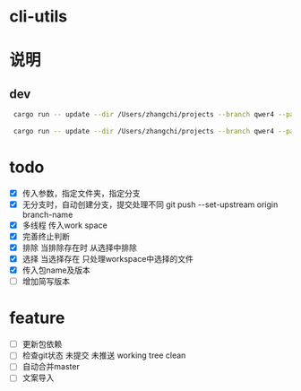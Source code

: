 # cli-utils

# 说明
## dev
```bash
 cargo run -- update --dir /Users/zhangchi/projects --branch qwer4 --package react --version 11
 
 cargo run -- update --dir /Users/zhangchi/projects --branch qwer4 --package react --version 11 --include dlp,lego --exclude lego
```
# todo
- [x] 传入参数，指定文件夹，指定分支
- [x] 无分支时，自动创建分支，提交处理不同  git push --set-upstream origin branch-name
- [x] 多线程 传入work space
- [x] 完善终止判断
- [x] 排除 当排除存在时 从选择中排除
- [x] 选择 当选择存在 只处理workspace中选择的文件
- [x] 传入包name及版本
- [ ] 增加简写版本

# feature
- [ ] 更新包依赖
- [ ] 检查git状态 未提交 未推送 working tree clean
- [ ] 自动合并master
- [ ] 文案导入